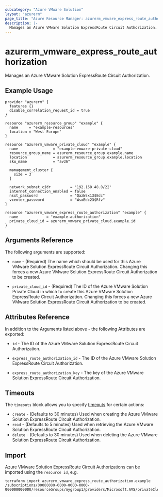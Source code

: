 ```yaml
---
subcategory: "Azure VMware Solution"
layout: "azurerm"
page_title: "Azure Resource Manager: azurerm_vmware_express_route_authorization"
description: |-
  Manages an Azure VMware Solution ExpressRoute Circuit Authorization.
---
```


# azurerm_vmware_express_route_authorization

Manages an Azure VMware Solution ExpressRoute Circuit Authorization.

## Example Usage

```hcl
provider "azurerm" {
  features {}
  disable_correlation_request_id = true
}

resource "azurerm_resource_group" "example" {
  name     = "example-resources"
  location = "West Europe"
}

resource "azurerm_vmware_private_cloud" "example" {
  name                = "example-vmware-private-cloud"
  resource_group_name = azurerm_resource_group.example.name
  location            = azurerm_resource_group.example.location
  sku_name            = "av36"

  management_cluster {
    size = 3
  }

  network_subnet_cidr         = "192.168.48.0/22"
  internet_connection_enabled = false
  nsxt_password               = "QazWsx13$Edc"
  vcenter_password            = "WsxEdc23$Rfv"
}

resource "azurerm_vmware_express_route_authorization" "example" {
  name             = "example-authorization"
  private_cloud_id = azurerm_vmware_private_cloud.example.id
}
```

## Arguments Reference

The following arguments are supported:

* `name` - (Required) The name which should be used for this Azure VMware Solution ExpressRoute Circuit Authorization. Changing this forces a new Azure VMware Solution ExpressRoute Circuit Authorization to be created.

* `private_cloud_id` - (Required) The ID of the Azure VMware Solution Private Cloud in which to create this Azure VMware Solution ExpressRoute Circuit Authorization. Changing this forces a new Azure VMware Solution ExpressRoute Circuit Authorization to be created.

## Attributes Reference

In addition to the Arguments listed above - the following Attributes are exported:

* `id` - The ID of the Azure VMware Solution ExpressRoute Circuit Authorization.

* `express_route_authorization_id` - The ID of the Azure VMware Solution ExpressRoute Circuit Authorization.

* `express_route_authorization_key` - The key of the Azure VMware Solution ExpressRoute Circuit Authorization.

## Timeouts

The `timeouts` block allows you to specify [timeouts](https://www.terraform.io/language/resources/syntax#operation-timeouts) for certain actions:

* `create` - (Defaults to 30 minutes) Used when creating the Azure VMware Solution ExpressRoute Circuit Authorization.
* `read` - (Defaults to 5 minutes) Used when retrieving the Azure VMware Solution ExpressRoute Circuit Authorization.
* `delete` - (Defaults to 30 minutes) Used when deleting the Azure VMware Solution ExpressRoute Circuit Authorization.

## Import

Azure VMware Solution ExpressRoute Circuit Authorizations can be imported using the `resource id`, e.g.

```shell
terraform import azurerm_vmware_express_route_authorization.example /subscriptions/00000000-0000-0000-0000-000000000000/resourceGroups/mygroup1/providers/Microsoft.AVS/privateClouds/privateCloud1/authorizations/authorization1
```
